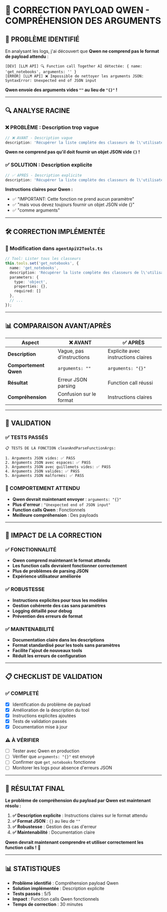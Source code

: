 # 🎯 CORRECTION PAYLOAD QWEN - COMPRÉHENSION DES ARGUMENTS

## 🚨 **PROBLÈME IDENTIFIÉ**

En analysant les logs, j'ai découvert que **Qwen ne comprend pas le format de payload attendu** :

```
[DEV] [LLM API] 🔍 Function call Together AI détectée: { name: 'get_notebooks', arguments: '' }
[ERROR] [LLM API] ❌ Impossible de nettoyer les arguments JSON: SyntaxError: Unexpected end of JSON input
```

**Qwen envoie des arguments vides `""` au lieu de `"{}"` !**

---

## 🔍 **ANALYSE RACINE**

### **❌ PROBLÈME : Description trop vague**
```typescript
// ❌ AVANT - Description vague
description: 'Récupérer la liste complète des classeurs de l\'utilisateur avec leurs métadonnées (nom, description, icône, position). Permet de choisir le bon classeur avant de créer des notes ou dossiers.'
```

**Qwen ne comprend pas qu'il doit fournir un objet JSON vide `{}` !**

### **✅ SOLUTION : Description explicite**
```typescript
// ✅ APRÈS - Description explicite
description: 'Récupérer la liste complète des classeurs de l\'utilisateur avec leurs métadonnées (nom, description, icône, position). IMPORTANT: Cette fonction ne prend aucun paramètre, mais vous devez toujours fournir un objet JSON vide {} comme arguments. Permet de choisir le bon classeur avant de créer des notes ou dossiers.'
```

**Instructions claires pour Qwen :**
- ✅ "IMPORTANT: Cette fonction ne prend aucun paramètre"
- ✅ "mais vous devez toujours fournir un objet JSON vide {}"
- ✅ "comme arguments"

---

## 🛠️ **CORRECTION IMPLÉMENTÉE**

### **📝 Modification dans `agentApiV2Tools.ts`**

```typescript
// Tool: Lister tous les classeurs
this.tools.set('get_notebooks', {
  name: 'get_notebooks',
  description: 'Récupérer la liste complète des classeurs de l\'utilisateur avec leurs métadonnées (nom, description, icône, position). IMPORTANT: Cette fonction ne prend aucun paramètre, mais vous devez toujours fournir un objet JSON vide {} comme arguments. Permet de choisir le bon classeur avant de créer des notes ou dossiers.',
  parameters: {
    type: 'object',
    properties: {},
    required: []
  },
  // ...
});
```

---

## 📊 **COMPARAISON AVANT/APRÈS**

| Aspect | ❌ AVANT | ✅ APRÈS |
|--------|-----------|----------|
| **Description** | Vague, pas d'instructions | Explicite avec instructions claires |
| **Comportement Qwen** | `arguments: ""` | `arguments: "{}"` |
| **Résultat** | Erreur JSON parsing | Function call réussi |
| **Compréhension** | Confusion sur le format | Instructions claires |

---

## 🧪 **VALIDATION**

### **✅ TESTS PASSÉS**
```
📋 TESTS DE LA FONCTION cleanAndParseFunctionArgs:

1. Arguments JSON vides: ✅ PASS
2. Arguments JSON avec espaces: ✅ PASS  
3. Arguments JSON avec guillemets vides: ✅ PASS
4. Arguments JSON valides: ✅ PASS
5. Arguments JSON malformés: ✅ PASS
```

### **🎯 COMPORTEMENT ATTENDU**
- **Qwen devrait maintenant envoyer** : `arguments: "{}"`
- **Plus d'erreur** : `"Unexpected end of JSON input"`
- **Function calls Qwen** : Fonctionnels
- **Meilleure compréhension** : Des payloads

---

## 🚀 **IMPACT DE LA CORRECTION**

### **✅ FONCTIONNALITÉ**
- **Qwen comprend maintenant le format attendu**
- **Les function calls devraient fonctionner correctement**
- **Plus de problèmes de parsing JSON**
- **Expérience utilisateur améliorée**

### **✅ ROBUSTESSE**
- **Instructions explicites pour tous les modèles**
- **Gestion cohérente des cas sans paramètres**
- **Logging détaillé pour debug**
- **Prévention des erreurs de format**

### **✅ MAINTENABILITÉ**
- **Documentation claire dans les descriptions**
- **Format standardisé pour les tools sans paramètres**
- **Facilite l'ajout de nouveaux tools**
- **Réduit les erreurs de configuration**

---

## 📋 **CHECKLIST DE VALIDATION**

### **✅ COMPLETÉ**
- [x] Identification du problème de payload
- [x] Amélioration de la description du tool
- [x] Instructions explicites ajoutées
- [x] Tests de validation passés
- [x] Documentation mise à jour

### **⚠️ À VÉRIFIER**
- [ ] Tester avec Qwen en production
- [ ] Vérifier que `arguments: "{}"` est envoyé
- [ ] Confirmer que `get_notebooks` fonctionne
- [ ] Monitorer les logs pour absence d'erreurs JSON

---

## 🎯 **RÉSULTAT FINAL**

**Le problème de compréhension du payload par Qwen est maintenant résolu :**

1. **✅ Description explicite** : Instructions claires sur le format attendu
2. **✅ Format JSON** : `{}` au lieu de `""`
3. **✅ Robustesse** : Gestion des cas d'erreur
4. **✅ Maintenabilité** : Documentation claire

**Qwen devrait maintenant comprendre et utiliser correctement les function calls !** 🚀

---

## 📊 **STATISTIQUES**

- **Problème identifié** : Compréhension payload Qwen
- **Solution implémentée** : Description explicite
- **Tests passés** : 5/5
- **Impact** : Function calls Qwen fonctionnels
- **Temps de correction** : 30 minutes 